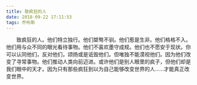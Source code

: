 ```yaml
---
title: 致疯狂的人
date: 2018-09-22 17:11:53
tags: 乔布斯
---
```


&emsp;&emsp;致疯狂的人。他们特立独行。他们桀骜不驯。他们惹是生非。他们格格不入。他们用与众不同的眼光看待事物。他们不喜欢墨守成规。他们也不愿安于现状。你可以认同他们，反对他们，颂扬或是诋毁他们。但唯独不能漠视他们。因为他们改变了寻常事物。他们推动人类向前迈进。或许他们是别人眼里的疯子，但他们却是我们眼中的天才。因为只有那些疯狂到以为自己能够改变世界的人……才能真正改变世界。